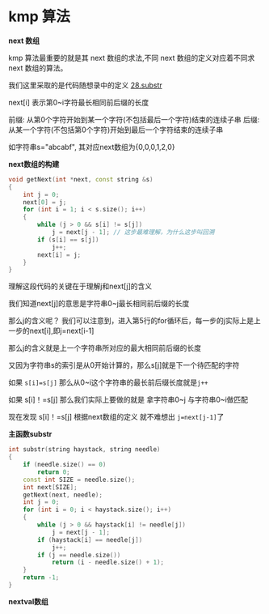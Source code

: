 # kmp 算法

**next 数组**

kmp 算法最重要的就是其 next 数组的求法,不同 next 数组的定义对应着不同求 next 数组的算法。

我们这里采取的是代码随想录中的定义 [28.substr][1]

next[i] 表示第0~i字符最长相同前后缀的长度

前缀: 从第0个字符开始到某一个字符(不包括最后一个字符)结束的连续子串
后缀: 从某一个字符(不包括第0个字符)开始到最后一个字符结束的连续子串

如字符串s="abcabf", 其对应next数组为{0,0,0,1,2,0}

**next数组的构建**

```cpp
void getNext(int *next, const string &s)
{
    int j = 0;
    next[0] = j;
    for (int i = 1; i < s.size(); i++)
    {
        while (j > 0 && s[i] != s[j])
            j = next[j - 1]; // 这步最难理解，为什么这步叫回溯
        if (s[i] == s[j])
            j++;
        next[i] = j;
    }
}
```

理解这段代码的关键在于理解j和next[j]的含义

我们知道next[j]的意思是字符串0~j最长相同前后缀的长度

那么j的含义呢？ 我们可以注意到，进入第5行的for循环后，每一步的j实际上是上一步的next[i],即j=next[i-1]

那么j的含义就是上一个字符串所对应的最大相同前后缀的长度

又因为字符串s的索引是从0开始计算的，那么s[j]就是下一个待匹配的字符

如果 `s[i]=s[j]` 那么从0~i这个字符串的最长前后缀长度就是`j++`

如果 s[i]！=s[j] 那么我们实际上要做的就是 拿字符串0~j 与字符串0~i做匹配 

现在发现 s[i]！=s[j] 根据next数组的定义 就不难想出 `j=next[j-1]`了

**主函数substr**

~~~cpp
int substr(string haystack, string needle)
{
    if (needle.size() == 0)
        return 0;
    const int SIZE = needle.size();
    int next[SIZE];
    getNext(next, needle);
    int j = 0;
    for (int i = 0; i < haystack.size(); i++)
    {
        while (j > 0 && haystack[i] != needle[j])
            j = next[j - 1];
        if (haystack[i] == needle[j])
            j++;
        if (j == needle.size())
            return (i - needle.size() + 1);
    }
    return -1;
}
~~~

**nextval数组**









[1]: <https://programmercarl.com/0028.%E5%AE%9E%E7%8E%B0strStr.html#%E5%85%B6%E4%BB%96%E8%AF%AD%E8%A8%80%E7%89%88%E6%9C%AC>